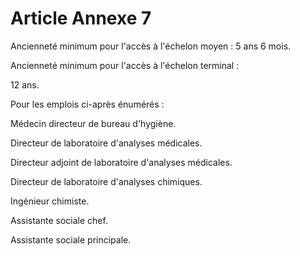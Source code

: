 # Article Annexe 7

Ancienneté minimum pour l'accès à l'échelon moyen : 5 ans 6 mois.

Ancienneté minimum pour l'accès à l'échelon terminal :

12 ans.

Pour les emplois ci-après énumérés :

Médecin directeur de bureau d'hygiène.

Directeur de laboratoire d'analyses médicales.

Directeur adjoint de laboratoire d'analyses médicales.

Directeur de laboratoire d'analyses chimiques.

Ingénieur chimiste.

Assistante sociale chef.

Assistante sociale principale.
